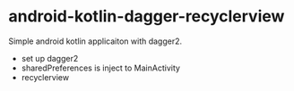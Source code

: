 # android-kotlin-dagger-recyclerview

Simple android kotlin applicaiton with dagger2. 
  - set up dagger2
  - sharedPreferences is inject to MainActivity
  - recyclerview